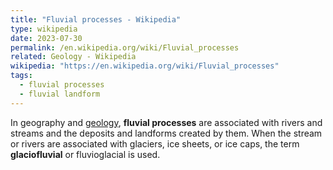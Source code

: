 ```yaml
---
title: "Fluvial processes - Wikipedia"
type: wikipedia
date: 2023-07-30
permalink: /en.wikipedia.org/wiki/Fluvial_processes
related: Geology - Wikipedia
wikipedia: "https://en.wikipedia.org/wiki/Fluvial_processes"
tags:
  - fluvial processes
  - fluvial landform
---
```

In geography and [geology](/en.wikipedia.org/wiki/Geology), **fluvial processes** are associated with rivers and streams and the deposits and landforms created by them. When the stream or rivers are associated with glaciers, ice sheets, or ice caps, the term **glaciofluvial** or fluvioglacial is used.
